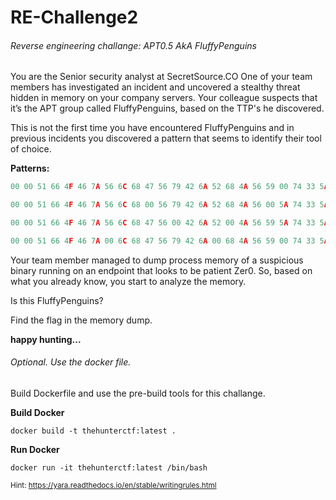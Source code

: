 # RE-Challenge2
 ###### Reverse engineering challange: APT0.5 AkA FluffyPenguins

You are the Senior security analyst at SecretSource.CO One of your team members has investigated an incident and uncovered a stealthy threat hidden in memory on your company servers.
Your colleague suspects that it’s the APT group called FluffyPenguins, based on the TTP's he discovered.

This is not the first time you have encountered FluffyPenguins and in previous incidents you discovered a pattern that seems to identify their tool of choice.




**Patterns:**
```c++
00 00 51 66 4F 46 7A 56 6C 68 47 56 79 42 6A 52 68 4A 56 59 00 74 33 5A 68 78 6D 5A

00 00 51 66 4F 46 7A 56 6C 68 00 56 79 42 6A 52 68 4A 56 00 5A 74 33 5A 68 78 6D 5A

00 00 51 66 4F 46 7A 56 6C 68 47 56 00 42 6A 52 00 4A 56 59 5A 74 33 5A 68 78 6D 5A

00 00 51 66 4F 46 7A 00 6C 68 47 56 79 42 6A 00 68 4A 56 59 00 74 33 5A 68 78 6D 5A
```


Your team member managed to dump process memory of a suspicious binary running on an endpoint that looks to be patient Zer0. 
So, based on what you already know, you start to analyze the memory.


Is this FluffyPenguins? 

Find the flag in the memory dump.


**happy hunting...**




###### Optional. Use the docker file.

Build Dockerfile and use the pre-build tools for this challange. 

**Build Docker**

``` docker build -t thehunterctf:latest .  ```

**Run Docker**

``` docker run -it thehunterctf:latest /bin/bash  ```


<sub>Hint: https://yara.readthedocs.io/en/stable/writingrules.html</sub>